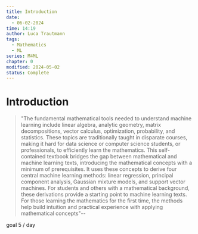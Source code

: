 ```yaml
---
title: Introduction
date:
  - 06-02-2024
time: 14:19
author: Luca Trautmann
tags:
  - Mathematics
  - ML
series: M4ML
chapter: 0
modified: 2024-05-02
status: Complete
---
```

# Introduction


> "The fundamental mathematical tools needed to understand machine learning include linear algebra, analytic geometry, matrix decompositions, vector calculus, optimization, probability, and statistics. These topics are traditionally taught in disparate courses, making it hard for data science or computer science students, or professionals, to efficiently learn the mathematics. This self-contained textbook bridges the gap between mathematical and machine learning texts, introducing the mathematical concepts with a minimum of prerequisites. It uses these concepts to derive four central machine learning methods: linear regression, principal component analysis, Gaussian mixture models, and support vector machines. For students and others with a mathematical background, these derivations provide a starting point to machine learning texts. For those learning the mathematics for the first time, the methods help build intuition and practical experience with applying mathematical concepts"--

goal 5 / day






